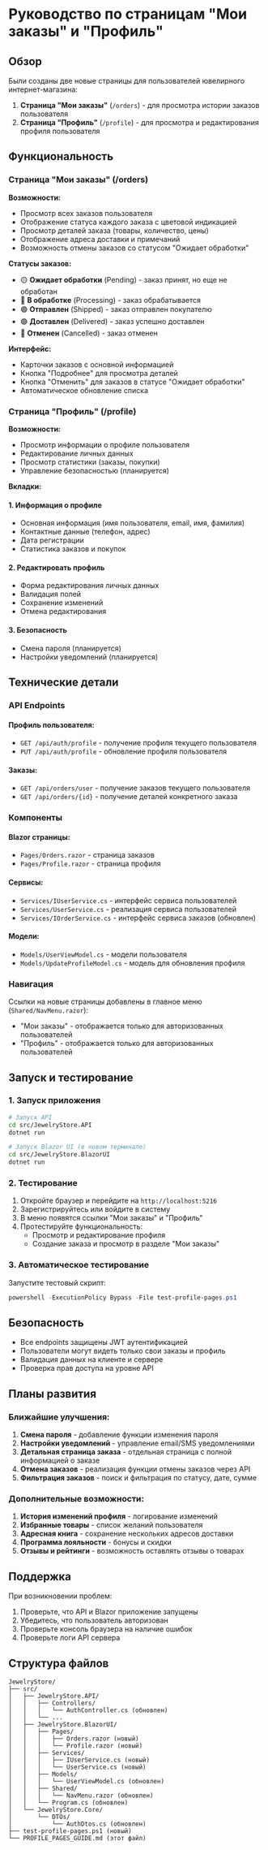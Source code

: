 # Руководство по страницам "Мои заказы" и "Профиль"

## Обзор

Были созданы две новые страницы для пользователей ювелирного интернет-магазина:

1. **Страница "Мои заказы"** (`/orders`) - для просмотра истории заказов пользователя
2. **Страница "Профиль"** (`/profile`) - для просмотра и редактирования профиля пользователя

## Функциональность

### Страница "Мои заказы" (/orders)

**Возможности:**
- Просмотр всех заказов пользователя
- Отображение статуса каждого заказа с цветовой индикацией
- Просмотр деталей заказа (товары, количество, цены)
- Отображение адреса доставки и примечаний
- Возможность отмены заказов со статусом "Ожидает обработки"

**Статусы заказов:**
- 🟡 **Ожидает обработки** (Pending) - заказ принят, но еще не обработан
- 🔵 **В обработке** (Processing) - заказ обрабатывается
- 🟣 **Отправлен** (Shipped) - заказ отправлен покупателю
- 🟢 **Доставлен** (Delivered) - заказ успешно доставлен
- 🔴 **Отменен** (Cancelled) - заказ отменен

**Интерфейс:**
- Карточки заказов с основной информацией
- Кнопка "Подробнее" для просмотра деталей
- Кнопка "Отменить" для заказов в статусе "Ожидает обработки"
- Автоматическое обновление списка

### Страница "Профиль" (/profile)

**Возможности:**
- Просмотр информации о профиле пользователя
- Редактирование личных данных
- Просмотр статистики (заказы, покупки)
- Управление безопасностью (планируется)

**Вкладки:**

#### 1. Информация о профиле
- Основная информация (имя пользователя, email, имя, фамилия)
- Контактные данные (телефон, адрес)
- Дата регистрации
- Статистика заказов и покупок

#### 2. Редактировать профиль
- Форма редактирования личных данных
- Валидация полей
- Сохранение изменений
- Отмена редактирования

#### 3. Безопасность
- Смена пароля (планируется)
- Настройки уведомлений (планируется)

## Технические детали

### API Endpoints

#### Профиль пользователя:
- `GET /api/auth/profile` - получение профиля текущего пользователя
- `PUT /api/auth/profile` - обновление профиля пользователя

#### Заказы:
- `GET /api/orders/user` - получение заказов текущего пользователя
- `GET /api/orders/{id}` - получение деталей конкретного заказа

### Компоненты

#### Blazor страницы:
- `Pages/Orders.razor` - страница заказов
- `Pages/Profile.razor` - страница профиля

#### Сервисы:
- `Services/IUserService.cs` - интерфейс сервиса пользователей
- `Services/UserService.cs` - реализация сервиса пользователей
- `Services/IOrderService.cs` - интерфейс сервиса заказов (обновлен)

#### Модели:
- `Models/UserViewModel.cs` - модели пользователя
- `Models/UpdateProfileModel.cs` - модель для обновления профиля

### Навигация

Ссылки на новые страницы добавлены в главное меню (`Shared/NavMenu.razor`):
- "Мои заказы" - отображается только для авторизованных пользователей
- "Профиль" - отображается только для авторизованных пользователей

## Запуск и тестирование

### 1. Запуск приложения

```bash
# Запуск API
cd src/JewelryStore.API
dotnet run

# Запуск Blazor UI (в новом терминале)
cd src/JewelryStore.BlazorUI
dotnet run
```

### 2. Тестирование

1. Откройте браузер и перейдите на `http://localhost:5216`
2. Зарегистрируйтесь или войдите в систему
3. В меню появятся ссылки "Мои заказы" и "Профиль"
4. Протестируйте функциональность:
   - Просмотр и редактирование профиля
   - Создание заказа и просмотр в разделе "Мои заказы"

### 3. Автоматическое тестирование

Запустите тестовый скрипт:

```powershell
powershell -ExecutionPolicy Bypass -File test-profile-pages.ps1
```

## Безопасность

- Все endpoints защищены JWT аутентификацией
- Пользователи могут видеть только свои заказы и профиль
- Валидация данных на клиенте и сервере
- Проверка прав доступа на уровне API

## Планы развития

### Ближайшие улучшения:
1. **Смена пароля** - добавление функции изменения пароля
2. **Настройки уведомлений** - управление email/SMS уведомлениями
3. **Детальная страница заказа** - отдельная страница с полной информацией о заказе
4. **Отмена заказов** - реализация функции отмены заказов через API
5. **Фильтрация заказов** - поиск и фильтрация по статусу, дате, сумме

### Дополнительные возможности:
1. **История изменений профиля** - логирование изменений
2. **Избранные товары** - список желаний пользователя
3. **Адресная книга** - сохранение нескольких адресов доставки
4. **Программа лояльности** - бонусы и скидки
5. **Отзывы и рейтинги** - возможность оставлять отзывы о товарах

## Поддержка

При возникновении проблем:
1. Проверьте, что API и Blazor приложение запущены
2. Убедитесь, что пользователь авторизован
3. Проверьте консоль браузера на наличие ошибок
4. Проверьте логи API сервера

## Структура файлов

```
JewelryStore/
├── src/
│   ├── JewelryStore.API/
│   │   ├── Controllers/
│   │   │   └── AuthController.cs (обновлен)
│   │   └── ...
│   ├── JewelryStore.BlazorUI/
│   │   ├── Pages/
│   │   │   ├── Orders.razor (новый)
│   │   │   └── Profile.razor (новый)
│   │   ├── Services/
│   │   │   ├── IUserService.cs (новый)
│   │   │   └── UserService.cs (новый)
│   │   ├── Models/
│   │   │   └── UserViewModel.cs (обновлен)
│   │   ├── Shared/
│   │   │   └── NavMenu.razor (обновлен)
│   │   └── Program.cs (обновлен)
│   └── JewelryStore.Core/
│       └── DTOs/
│           └── AuthDtos.cs (обновлен)
├── test-profile-pages.ps1 (новый)
└── PROFILE_PAGES_GUIDE.md (этот файл)
``` 